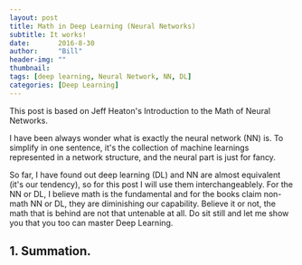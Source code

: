 ```yaml
---
layout: post
title: Math in Deep Learning (Neural Networks)
subtitle: It works!
date:       2016-8-30
author:     "Bill"
header-img: ""
thumbnail: 
tags: [deep learning, Neural Network, NN, DL]
categories: [Deep Learning]
---
```

This post is based on Jeff Heaton's Introduction to the Math of Neural Networks.

I have been always wonder what is exactly the neural network (NN) is. To simplify in one sentence, it's the collection of machine learnings represented in a network structure, and the neural part is just
 for fancy. 
 

So far, I have found out deep learning (DL) and NN are almost equivalent (it's our tendency), so for this post I will use them interchangeablely.
For the NN or DL, I believe math is the fundamental and for the books claim non-math NN or DL, they are diminishing our capability. Believe it or not, the math that is behind are not that
untenable at all. Do sit still and let me show you that you too can master Deep Learning.


## 1.  Summation.
